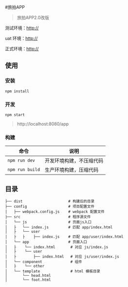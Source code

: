 #旅拍APP
>旅拍APP2.0改版

测试环境：<http://>  

uat 环境：<http://>  

正式环境：<http://>  


## 使用

### 安装

```
npm install
```

### 开发

```
npm start
```
> http://localhost:8080/app


### 构建

| 命令              | 说明           |
| --------------- | ------------ |
| `npm run dev`   | 开发环境构建，不压缩代码 |
| `npm run build` | 生产环境构建，压缩代码  |




## 目录

```
├── dist                     # 构建后的目录
├── config                   # 项目配置文件
│   ├── webpack.config.js    # webpack 配置文件
├── src                      # 程序源文件
│   └── js                   # 页面js入口
│   ├   └── index.js         # 匹配 app/index.html
│   ├   └── user
│   ├   ├    ├── index.js    # 匹配 app/user/index.html
│   └── app                  # 页面入口
│   ├    └── index.html       # 对应 js/index.js
│   ├    └── user
│   ├        ├── index.html   # 对应 js/user/index.js
│   └── component             # 组件
│   ├    └── other
│   └── template              # html 模板目录
│       └── head.html
│       └── foot.html
```